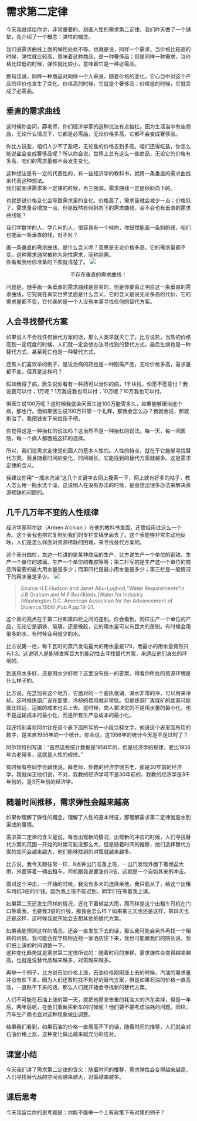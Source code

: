 # 需求第二定律
今天我继续给你讲，非常重要的、刻画人性的需求第二定律。我们昨天做了一个铺垫，先介绍了一个概念：弹性的概念。

我们说需求曲线上面的弹性处处不等。也就是说，同样一个需求，当价格比较高的时候，弹性就比较高，意味着这种商品，是一种奢侈品；但是同样一种需求，当价格比较低的时候，弹性就比较小，意味着它是一种必需品。

换句话说，同样一种商品对同样一个人来说，随着价格的变化，它心目中对这个产品的评价也发生了变化。价格高的时候，它就是个奢侈品；价格低的时候，它就变成了必需品。
## 垂直的需求曲线
这时候你会问，薛老师，你们经济学家的这种说法有点抬杠。因为生活当中有些商品，无论什么情况下，它都是必需品，无论价格多高，它都不会变成奢侈品。

你比方说盐，咱们人少不了盐吧，无论盐的价格去到多高，咱们还得吃盐，你怎么能说盐会变成奢侈品呢？所以你会说，世界上总有这么一些商品，无论它的价格有多高，咱们的需求量都不会发生变化。

这种想法是有一定的代表性的，有一些经济学的教科书，就用一条垂直的需求曲线来代表这种想法。<br>我们前面讲需求第一定律的时候，再三强调，需求曲线一定是倾斜向下的。

也就是说价格变化会导致需求量的变化。价格高了，需求量就会减少一点；价格低了，需求量会增加一点。但是既然有倾斜向下的需求曲线，会不会也有垂直的需求曲线呢？

我们学数学的人、学几何的人，很容易有一个倾向，你既然能画一条斜的线，咱们也能画一条垂直的线，对不对？

画一条垂直的需求曲线，是什么含义呢？意思是无论价格多高，它的需求量都不变。这种需求通常被称为刚性需求，简称刚需。<br>你看看我给你准备的下图就清楚了。
![](https://raw.githubusercontent.com/dalong0514/selfstudy/master/图片链接库/薛兆丰/需求曲线5.jpg)

<center>不存在垂直的需求曲线！</center>

问题是，随手画一条垂直的需求曲线是容易的，但是你要真正明白这一条垂直的需求曲线，它究竟在真实世界里面是什么含义。它的含义是说无论多高的代价，它的需求量都不变，它代表的是一个人没有本事寻找任何的替代方案。
## 人会寻找替代方案
如果说人不会找任何替代方案的话，那么人类早就灭亡了。比方说盐，当盐的价格高到一定程度的时候，人们就一定会想办法寻找别的替代方式，最后生病也是一种替代方式，甚至死亡也是一种替代方式。

还有人们喜欢举的例子，是说治病的药也是一种刚需产品，无论价格多高，需求量都不变，但真是这样吗？

假如我得了病，医生说你看有一种药可以治你的病，1千块钱，你愿不愿意付？我说我可以付；1万呢？1万我说我也可以付；10万呢？10万我也可以付。

但医生说100万呢？这时候我就会问医生这100万能管多久，如果能够根治这个病，那也行。但如果医生说100万只管一个礼拜，那我会怎么办？我就会说，那就别治了，我把钱省下来给孩子吧。

你觉得这是一种抬杠的说法吗？这当然不是一种抬杠的说法。每一天，每一间医院，每一个病人都面临这样的选择。

所以，我们说需求定律是刻画人的基本人性的。人性的特点，就在于它能够寻找替代方案。而且随着时间的变化，时间越长，它能找到的替代方案就越多。这是需求定律的含义。

我建议你用“一瓶水洗澡”这几个关键字去网上搜索一下，网上就有好多的帖子，教人怎么用一瓶水洗个澡。这说明人在没有办法的时候，是会想出很多办法来解决资源稀缺的问题的。
## 几千几万年不变的人性规律
经济学家阿尔钦（Armen Alchian ）在他的教科书里面，还曾经用过这么一个表。这个表我也把它复制到我们的专栏文稿里面去了。这个表能够非常生动地反映，人们是怎么样面对资源稀缺的困难，来寻找替代方案的。

这个表分四栏，左边一栏讲的是某种商品的生产，比方说生产一个单位的钢铁、生产一个单位的玻璃、生产一个单位的橡胶等等；第二栏写的是生产这一个单位的商品所需要的最大用水量是多少；而第四栏是最小用水量是多少；第三栏是一般情况下的用水量是多少。
![](https://raw.githubusercontent.com/dalong0514/selfstudy/master/图片链接库/薛兆丰/案例1.jpg)

> Source:H.E.Hudson and Janet Abu-Lughod,“Water Requirements”in J.B Graham and M.F.Burrill(eds.)Water for Industry (Washington,D.C.:American Assocican for the Advancement of Sicience,1956),Pub.#,pp.19-21.

这个表的亮点在于第二栏和第四栏之间的差别。你会看到，同样生产一个单位的产品，无论它是钢铁、玻璃，还是橡胶，它的用水量可以有巨大的差别。有时候会用很多的水，有时候会用很少的水。

比方说第一栏，每千瓦时的蒸汽发电最大的用水量是179，而最小的用水量竟然只有1.3。这说明人是能够发挥巨大的能动性去寻找替代方案，来适应他们身处的环境的。

到底用水多好，还是用水少好呢？这里没有统一的答案，得看你所处的资源环境是什么样子的。

比方说，在芝加哥这个地方，它面对的一个密执根湖，湖水非常的冷，可以用来冷却。这时候炼钢厂设在那里，冷却的费用就非常低。但是炼钢厂离煤矿的距离可能就比较远，运输的成本也会上去。这时候，商人要决定的不是用水量的最小化，也不是运输成本的最小化，而是所有生产总成本的最小化。

我还特别喜欢阿尔钦在这个表下面所写的一小段注释文字。他说这个表里面所用的数字，是来自1956年的一个统计。你会说，这1956年的统计今天是不是过时了？

阿尔钦特别写道：“虽然这些统计数据是1956年的，但是经济学的规律，要比1956年古老得多，这就是人性的规律。”

有时候有些同学会跟我说，薛老师，你教的经济学很古老，那是30年前的经济学，我就纠正他们说，不对，我教的经济学可不是30年前的，我教的经济学是3千年前的，是3万年前的经济学。
## 随着时间推移，需求弹性会越来越高
如果你理解了弹性的概念，理解了人性的基本特征，那理解需求第二定律就是水到渠成的事情。

需求第二定律的含义是说，每当出现新的情况，出现新的冲击的时候，人们寻找替代方案的范围一开始的时候可能没那么大，但是随着时间的推移，他们选择替代方案的空间会越来越大，他们能够找到的对策就越来越多。

比方说，我今天跟往常一样，8点钟出门准备上班，一出门发现外面下着倾盆大雨，外面等着一辆出租车，司机跟我说要涨价3倍，这就是一个突如其来的冲击。

面对这个冲击，一开始的时候，我没有多大的选择余地，我只能从了，给这个出租车司机3倍的价钱。因为我上班不能迟到，同学们在等着我上课。

如果第二天还发生同样的情况，还在下着倾盆大雨，而同样是这个出租车司机在门口等着我，也要我3倍的价钱，那我会怎么样？如果第三天也还是这样，第四天也还是这样，这时候我就开始会去想其他的替代方案。

如果我能预测这样的情况，还会一直发生下去的话，那么我可能会另外再找一个相熟的司机，我可能会在学校附近找一家酒店住下来，我也可能跟我们的院长说，我们把上课的时间调整一下。<br>这种变化趋势就是需求第二定律所说的：随着时间的推移，需求弹性会变得越来越高，也就是说替代品越来越多，对策越来越多。

再举一个例子，比方说石油价格上涨，石油价格刚刚涨上去的时候，汽油的需求量并没有跌下来，因为人们还暂时找不到好的替代方案，但是如果石油的价格一直高涨，一直跌不下来的话，那么人们就开始会寻找新的替代方案。

人们不可能在石油上涨的第一天，就把他原来笨重的耗油大的汽车卖掉，但是一年后，两年后呢，在他们重新买新车的时候呢？他们要不要考虑油耗的问题。同样，汽车生产商也会对这种现象做出调整。

结果我们看到，如果石油的价格一直居高不下的话，随着时间的推移，人们就会对石油价格上涨，这种变化做出越来越充分的应对。
## 课堂小结
今天我们讲了需求第二定律的含义：随着时间的推移，需求弹性会变得越来越高，人们寻找替代品的空间会越来越大，对策越来越多。
## 课后思考
今天我留给你的思考题是：你能不能举一个上有政策下有对策的例子？